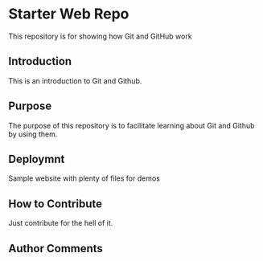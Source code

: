 # Starter Web Repo

This repository is for showing how Git and GitHub work

## Introduction

This is an introduction to Git and Github.

## Purpose

The purpose of this repository is to facilitate learning about
Git and Github by using them.

## Deploymnt

Sample website with plenty of files for demos

## How to Contribute

Just contribute for the hell of it.

## Author Comments